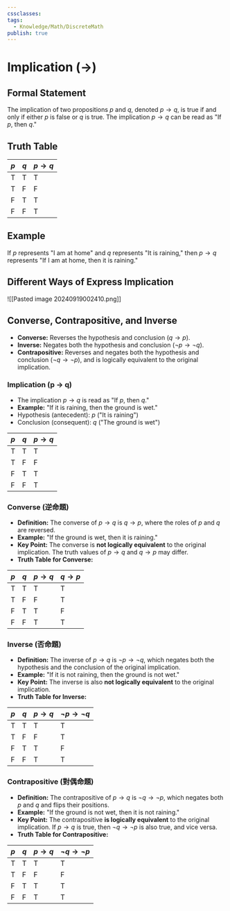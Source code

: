 ```yaml
---
cssclasses: 
tags:
  - Knowledge/Math/DiscreteMath
publish: true
---
```


# Implication (→)

## Formal Statement
The implication of two propositions $p$ and $q$, denoted $p \rightarrow q$, is true if and only if either $p$ is false or $q$ is true. The implication $p \rightarrow q$ can be read as "If $p$, then $q$."
## Truth Table

| $p$ | $q$ | $p \rightarrow q$ |
| --- | --- | ----------------- |
| T   | T   | T                 |
| T   | F   | F                 |
| F   | T   | T                 |
| F   | F   | T                 |
## Example
If $p$ represents "I am at home" and $q$ represents "It is raining," then $p \rightarrow q$ represents "If I am at home, then it is raining."


## Different Ways of Express Implication

![[Pasted image 20240919002410.png]]



## Converse, Contrapositive, and Inverse

- **Converse:** Reverses the hypothesis and conclusion ($q \rightarrow p$).
- **Inverse:** Negates both the hypothesis and conclusion ($\neg p \rightarrow \neg q$).
- **Contrapositive:** Reverses and negates both the hypothesis and conclusion ($\neg q \rightarrow \neg p$), and is logically equivalent to the original implication.


### Implication (p → q)
   - The implication $p \rightarrow q$ is read as "If $p$, then $q$."
   - **Example:** "If it is raining, then the ground is wet."
   - Hypothesis (antecedent): $p$ ("It is raining")
   - Conclusion (consequent): $q$ ("The ground is wet")

| $p$ | $q$ | $p \rightarrow q$ |
| --- | --- | ----------------- |
| T   | T   | T                 |
| T   | F   | F                 |
| F   | T   | T                 |
| F   | F   | T                 |


### Converse (逆命題)
   - **Definition:** The converse of $p \rightarrow q$ is $q \rightarrow p$, where the roles of $p$ and $q$ are reversed.
   - **Example:** "If the ground is wet, then it is raining."
   - **Key Point:** The converse is **not logically equivalent** to the original implication. The truth values of $p \rightarrow q$ and $q \rightarrow p$ may differ.
   - **Truth Table for Converse:**
   
| $p$  | $q$  | $p \rightarrow q$ | $q \rightarrow p$ |
|------|------|-------------------|-------------------|
|  T   |  T   |         T         |         T         |
|  T   |  F   |         F         |         T         |
|  F   |  T   |         T         |         F         |
|  F   |  F   |         T         |         T         |

### Inverse (否命題)
   - **Definition:** The inverse of $p \rightarrow q$ is $\neg p \rightarrow \neg q$, which negates both the hypothesis and the conclusion of the original implication.
   - **Example:** "If it is not raining, then the ground is not wet."
   - **Key Point:** The inverse is also **not logically equivalent** to the original implication.
   - **Truth Table for Inverse:**

| $p$  | $q$  | $p \rightarrow q$ | $\neg p \rightarrow \neg q$ |
|------|------|-------------------|-----------------------------|
|  T   |  T   |         T         |             T               |
|  T   |  F   |         F         |             T               |
|  F   |  T   |         T         |             F               |
|  F   |  F   |         T         |             T               |

### Contrapositive (對偶命題)
   - **Definition:** The contrapositive of $p \rightarrow q$ is $\neg q \rightarrow \neg p$, which negates both $p$ and $q$ and flips their positions.
   - **Example:** "If the ground is not wet, then it is not raining."
   - **Key Point:** The contrapositive **is logically equivalent** to the original implication. If $p \rightarrow q$ is true, then $\neg q \rightarrow \neg p$ is also true, and vice versa.
   - **Truth Table for Contrapositive:**

| $p$  | $q$  | $p \rightarrow q$ | $\neg q \rightarrow \neg p$ |
|------|------|-------------------|-----------------------------|
|  T   |  T   |         T         |             T               |
|  T   |  F   |         F         |             F               |
|  F   |  T   |         T         |             T               |
|  F   |  F   |         T         |             T               |


